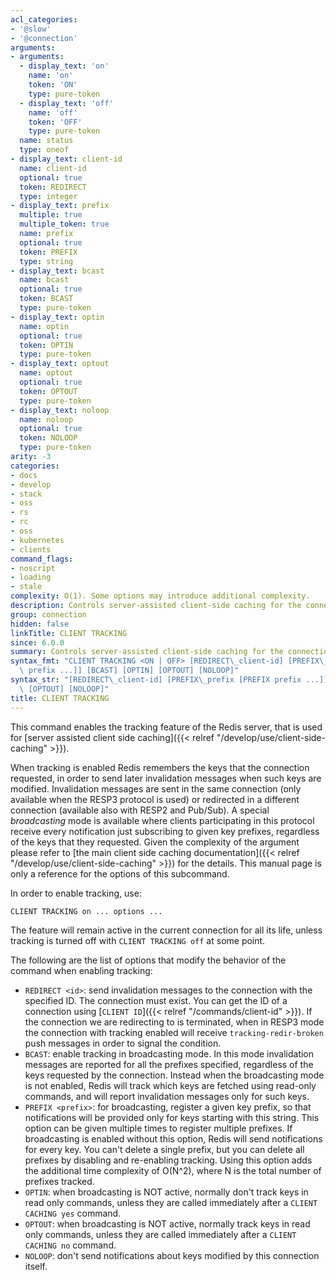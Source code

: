 ```yaml
---
acl_categories:
- '@slow'
- '@connection'
arguments:
- arguments:
  - display_text: 'on'
    name: 'on'
    token: 'ON'
    type: pure-token
  - display_text: 'off'
    name: 'off'
    token: 'OFF'
    type: pure-token
  name: status
  type: oneof
- display_text: client-id
  name: client-id
  optional: true
  token: REDIRECT
  type: integer
- display_text: prefix
  multiple: true
  multiple_token: true
  name: prefix
  optional: true
  token: PREFIX
  type: string
- display_text: bcast
  name: bcast
  optional: true
  token: BCAST
  type: pure-token
- display_text: optin
  name: optin
  optional: true
  token: OPTIN
  type: pure-token
- display_text: optout
  name: optout
  optional: true
  token: OPTOUT
  type: pure-token
- display_text: noloop
  name: noloop
  optional: true
  token: NOLOOP
  type: pure-token
arity: -3
categories:
- docs
- develop
- stack
- oss
- rs
- rc
- oss
- kubernetes
- clients
command_flags:
- noscript
- loading
- stale
complexity: O(1). Some options may introduce additional complexity.
description: Controls server-assisted client-side caching for the connection.
group: connection
hidden: false
linkTitle: CLIENT TRACKING
since: 6.0.0
summary: Controls server-assisted client-side caching for the connection.
syntax_fmt: "CLIENT TRACKING <ON | OFF> [REDIRECT\_client-id] [PREFIX\_prefix\n  [PREFIX\
  \ prefix ...]] [BCAST] [OPTIN] [OPTOUT] [NOLOOP]"
syntax_str: "[REDIRECT\_client-id] [PREFIX\_prefix [PREFIX prefix ...]] [BCAST] [OPTIN]\
  \ [OPTOUT] [NOLOOP]"
title: CLIENT TRACKING
---
```

This command enables the tracking feature of the Redis server, that is used
for [server assisted client side caching]({{< relref "/develop/use/client-side-caching" >}}).

When tracking is enabled Redis remembers the keys that the connection
requested, in order to send later invalidation messages when such keys are
modified. Invalidation messages are sent in the same connection (only available
when the RESP3 protocol is used) or redirected in a different connection
(available also with RESP2 and Pub/Sub). A special *broadcasting* mode is
available where clients participating in this protocol receive every
notification just subscribing to given key prefixes, regardless of the
keys that they requested. Given the complexity of the argument please
refer to [the main client side caching documentation]({{< relref "/develop/use/client-side-caching" >}}) for the details. This manual page is only a reference for the options of this subcommand.

In order to enable tracking, use:

    CLIENT TRACKING on ... options ...

The feature will remain active in the current connection for all its life,
unless tracking is turned off with `CLIENT TRACKING off` at some point.

The following are the list of options that modify the behavior of the
command when enabling tracking:

* `REDIRECT <id>`: send invalidation messages to the connection with the specified ID. The connection must exist. You can get the ID of a connection using [`CLIENT ID`]({{< relref "/commands/client-id" >}}). If the connection we are redirecting to is terminated, when in RESP3 mode the connection with tracking enabled will receive `tracking-redir-broken` push messages in order to signal the condition.
* `BCAST`: enable tracking in broadcasting mode. In this mode invalidation messages are reported for all the prefixes specified, regardless of the keys requested by the connection. Instead when the broadcasting mode is not enabled, Redis will track which keys are fetched using read-only commands, and will report invalidation messages only for such keys.
* `PREFIX <prefix>`: for broadcasting, register a given key prefix, so that notifications will be provided only for keys starting with this string. This option can be given multiple times to register multiple prefixes. If broadcasting is enabled without this option, Redis will send notifications for every key. You can't delete a single prefix, but you can delete all prefixes by disabling and re-enabling tracking. Using this option adds the additional time complexity of O(N^2), where N is the total number of prefixes tracked. 
* `OPTIN`: when broadcasting is NOT active, normally don't track keys in read only commands, unless they are called immediately after a `CLIENT CACHING yes` command.
* `OPTOUT`: when broadcasting is NOT active, normally track keys in read only commands, unless they are called immediately after a `CLIENT CACHING no` command.
* `NOLOOP`: don't send notifications about keys modified by this connection itself.
